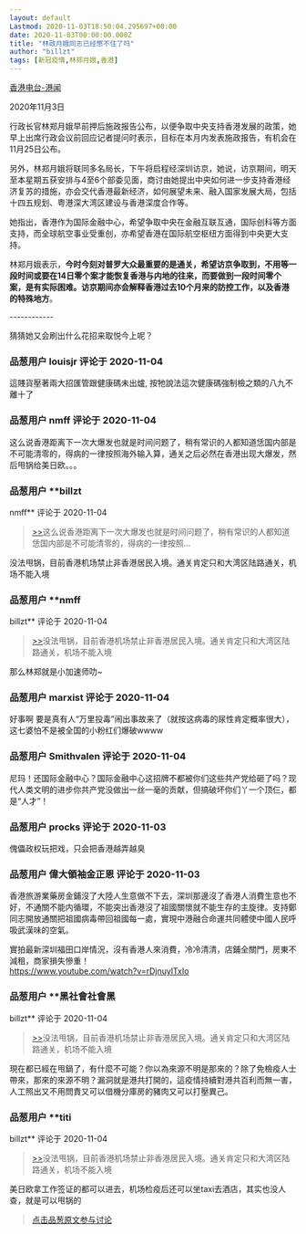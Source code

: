 ```yaml
---
layout: default
Lastmod: 2020-11-03T18:50:04.295697+00:00
date: 2020-11-03T00:00:00.000Z
title: "林政月娥同志已经憋不住了吗"
author: "billzt"
tags: [新冠疫情,林郑月娥,香港]
---
```


[香港电台-港闻]( "http://www.rthk.org.hk")  
  
2020年11月3日  
  
行政长官林郑月娥早前押后施政报告公布，以便争取中央支持香港发展的政策，她早上出席行政会议前回应记者提问时表示，目标在本月内发表施政报告，有机会在11月25日公布。  
  
另外，林郑月娥将联同多名局长，下午将启程经深圳访京，她说，访京期间，明天至本星期五获安排与4至6个部委见面，商讨由她提出中央如何进一步支持香港经济复苏的措施，亦会交代香港最新经济，如何展望未来、融入国家发展大局，包括十四五规划、粤港深大湾区建设与香港深度合作等。  
  
她指出，香港作为国际金融中心，希望争取中央在金融互联互通，国际创科等方面支持，而全球航空事业受重创，亦希望香港在国际航空枢纽方面得到中央更大支持。  
  
林郑月娥表示，**今时今刻对普罗大众最重要的是通关，希望访京争取到，不用等一段时间或要在14日零个案才能恢复香港与内地的往来，而要做到一段时间零个案，是有实际困难。访京期间亦会解释香港过去10个月来的防控工作，以及香港的特殊地方**。  
  
  
\------------  
  
猜猜她又会刷出什么花招来取悦今上呢？

            
### 品葱用户 **louisjr** 评论于 2020-11-04
        
這賤貨壓著兩大招匯管跟健康碼未出爐, 按牠說法這次健康碼強制檢之類的八九不離十了
        


            
### 品葱用户 **nmff** 评论于 2020-11-04
        
这么说香港距离下一次大爆发也就是时间问题了，稍有常识的人都知道恁国内部是不可能清零的，得病的一律按照海外输入算，通关之后必然在香港出现大爆发，然后甩锅给美日欧。。。
        


            
### 品葱用户 **billzt 
nmff** 评论于 2020-11-04
        
> [\>>]( "/article/item_id-531107#")这么说香港距离下一次大爆发也就是时间问题了，稍有常识的人都知道恁国内部是不可能清零的，得病的一律按照...

  
  
没法甩锅，目前香港机场禁止非香港居民入境。通关肯定只和大湾区陆路通关，机场不能入境
        


            
### 品葱用户 **nmff 
billzt** 评论于 2020-11-04
        
> [\>>]( "/article/item_id-531109#")没法甩锅，目前香港机场禁止非香港居民入境。通关肯定只和大湾区陆路通关，机场不能入境

  
那么林郑就是小加速师叻~
        


            
### 品葱用户 **marxist** 评论于 2020-11-04
        
好事啊 要是真有人“万里投毒”闹出事故来了（就按这病毒的尿性肯定概率很大），这七婆怕不是被全国的小粉红们爆破wwww
        


            
### 品葱用户 **Smithvalen** 评论于 2020-11-04
        
尼玛！还国际金融中心？国际金融中心这招牌不都被你们这些共产党给砸了吗？现代人类文明的进步你共产党没做出一丝一毫的贡献，但搞破坏你们丫一个顶仨，都是“人才”！
        


            
### 品葱用户 **procks** 评论于 2020-11-03
        
傀儡政权玩把戏，只会把香港越弄越臭
        


            
### 品葱用户 **偉大領袖金正恩** 评论于 2020-11-03
        
香港旅游業藥房金鋪沒了大陸人生意做不下去，深圳那邊沒了香港人消費生意也不好，不通關不能内循環，不能突出香港沒了祖國關懷就不能生存的主旋律。支持鄭同志開放通關把祖國病毒帶回祖國每一處，實現中港融合命運共同體使中國人民呼吸武漢味的空氣。  
  
  
實拍最新深圳福田口岸情況，沒有香港人來消費，冷冷清清，店鋪全關門，房東不減租，商家損失慘重！  
https://www.youtube.com/watch?v=rDjnuylTxIo
        


            
### 品葱用户 **黑社會社會黑 
billzt** 评论于 2020-11-04
        
> [\>>]( "/article/item_id-531109#")没法甩锅，目前香港机场禁止非香港居民入境。通关肯定只和大湾区陆路通关，机场不能入境

  
現在都已經在甩鍋了，有什麼不可能？你以為來源不明是那來的？除了免檢疫人士帶來，那來的來源不明？漏洞就是港共打開的，這疫情持續對港共百利而無一害，人工照出又不用問責又可以借機分庫房的豬肉又可以打壓異己。
        


            
### 品葱用户 **titi 
billzt** 评论于 2020-11-04
        
> [\>>]( "/article/item_id-531109#")没法甩锅，目前香港机场禁止非香港居民入境。通关肯定只和大湾区陆路通关，机场不能入境

  
  
美日欧拿工作签证的都可以进去，机场检疫后还可以坐taxi去酒店，其实也没人查，就是可以甩锅的
        






> [点击品葱原文参与讨论](https://pincong.rocks/article/25806)

